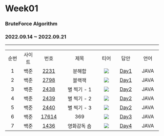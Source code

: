 # Week01
### BruteForce Algorithm
### 2022.09.14 ~ 2022.09.21
---

<div align="center">
  <table>
    <tr>
      <td align="center" width="80px;";>순번</td>
      <td align="center" width="100px;";>사이트</td>
      <td align="center" width="100px;";>번호</td>
      <td align="center" width="300px;";>제목</td>
      <td align="center" width="100px;";>티어</td>
      <td align="center" width="100px;";>답안</td>
      <td align="center" width="100px;";>언어</td>
    </tr>
    <tr>
      <td align="center">
        1
      </td>
      <td align="center">
        백준
      </td>
      <td align="center">
        <a href="https://www.acmicpc.net/problem/2231">
            2231
        </a>
      </td>
      <td align="center">
        분해합
      </td>
      <td align="center">
        <sub><img src="https://user-images.githubusercontent.com/81818730/190453896-b9f4c65a-20c7-4a58-b7f1-62d9c01fae84.png"></sub>
      </td>
      <td align="center">
        <a href="https://github.com/coteordie/Jeongheon/tree/main/Study1-BruteForce/Week1/Day1/BOJ_2231.java">
            Day1
        </a>
      </td>
      <td align="center">
        JAVA
      </td>
    </tr>
     <tr>
      <td align="center">
        2
      </td>
      <td align="center">
        백준
      </td>
      <td align="center">
        <a href="https://www.acmicpc.net/problem/2798">
            2798
        </a>
      </td>
      <td align="center">
        블랙잭
      </td>
      <td align="center">
        <sub><img src="https://user-images.githubusercontent.com/81818730/190453896-b9f4c65a-20c7-4a58-b7f1-62d9c01fae84.png"></sub>
      </td>
      <td align="center">
        <a href="https://github.com/coteordie/Jeongheon/tree/main/Study1-BruteForce/Week1/Day1/BOJ_2798.java">
            Day1
        </a>
      </td>
      <td align="center">
        JAVA
      </td>
    </tr>
    </tr>
     <tr>
      <td align="center">
        3
      </td>
      <td align="center">
        백준
      </td>
      <td align="center">
        <a href="https://www.acmicpc.net/problem/2438">
            2438
        </a>
      </td>
      <td align="center">
        별 찍기 - 1
      </td>
      <td align="center">
        <sub><img src="https://user-images.githubusercontent.com/81818730/190453850-283c051e-2e2a-4466-8903-d451ad4282c7.png"></sub>
      </td>
      <td align="center">
        <a href="https://github.com/coteordie/Jeongheon/tree/main/Study1-BruteForce/Week1/Day2/BOJ_2438.java">
            Day2
        </a>
      </td>
      <td align="center">
        JAVA
      </td>
    </tr>
     <tr>
      <td align="center">
        4
      </td>
      <td align="center">
        백준
      </td>
      <td align="center">
        <a href="https://www.acmicpc.net/problem/2439">
            2439
        </a>
      </td>
      <td align="center">
        별 찍기 - 2
      </td>
      <td align="center">
        <sub><img src="https://user-images.githubusercontent.com/81818730/190453883-4d5cb499-dd9d-4f6f-b49f-e2c3d9f96657.png"></sub>
      </td>
      <td align="center">
        <a href="https://github.com/coteordie/Jeongheon/tree/main/Study1-BruteForce/Week1/Day2/BOJ_2439.java">
            Day2
        </a>
      </td>
      <td align="center">
        JAVA
      </td>
    </tr>
    <tr>
      <td align="center">
        5
      </td>
      <td align="center">
        백준
      </td>
      <td align="center">
        <a href="https://www.acmicpc.net/problem/2440">
            2440
        </a>
      </td>
      <td align="center">
        별 찍기 - 3
      </td>
      <td align="center">
        <sub><img src="https://user-images.githubusercontent.com/81818730/190453883-4d5cb499-dd9d-4f6f-b49f-e2c3d9f96657.png"></sub>
      </td>
      <td align="center">
        <a href="https://github.com/coteordie/Jeongheon/tree/main/Study1-BruteForce/Week1/Day2/BOJ_2440.java">
            Day2
        </a>
      </td>
      <td align="center">
        JAVA
      </td>
    </tr>
    <tr>
      <td align="center">
        6
      </td>
      <td align="center">
        백준
      </td>
      <td align="center">
        <a href="https://www.acmicpc.net/problem/17614">
            17614
        </a>
      </td>
      <td align="center">
        369
      </td>
      <td align="center">
        <sub><img src="https://user-images.githubusercontent.com/81818730/190453889-3852a30e-37f9-4a73-8622-47247332271d.png"></sub>
      </td>
      <td align="center">
        <a href="https://github.com/coteordie/Jeongheon/tree/main/Study1-BruteForce/Week1/Day3/BOJ_17614.java">
            Day3
        </a>
      </td>
      <td align="center">
        JAVA
      </td>
    </tr>
    <tr>
      <td align="center">
        7
      </td>
      <td align="center">
        백준
      </td>
      <td align="center">
        <a href="https://www.acmicpc.net/problem/1436">
            1436
        </a>
      </td>
      <td align="center">
        영화감독 숌
      </td>
      <td align="center">
        <sub><img src="https://user-images.githubusercontent.com/81818730/190453907-cf6d0fe5-1373-4418-a057-c49235452bfb.png"></sub>
      </td>
      <td align="center">
        <a href="https://github.com/coteordie/Jeongheon/tree/main/Study1-BruteForce/Week1/Day4/BOJ_1436.java">
            Day4
        </a>
      </td>
      <td align="center">
        JAVA
      </td>
    </tr>
  </table>
</div>
